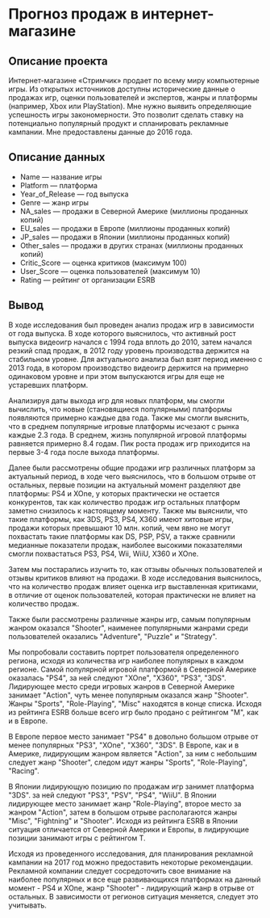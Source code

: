 # Прогноз продаж в интернет-магазине

## Описание проекта
Интернет-магазине «Стримчик» продает по всему миру компьютерные игры. Из открытых источников доступны исторические данные о продажах игр, оценки пользователей и экспертов, жанры и платформы (например, Xbox или PlayStation). Мне нужно выявить определяющие успешность игры закономерности. Это позволит сделать ставку на потенциально популярный продукт и спланировать рекламные кампании.
Мне предоставлены данные до 2016 года.  

## Описание данных

- Name — название игры
- Platform — платформа
- Year_of_Release — год выпуска
- Genre — жанр игры
- NA_sales — продажи в Северной Америке (миллионы проданных копий)
- EU_sales — продажи в Европе (миллионы проданных копий)
- JP_sales — продажи в Японии (миллионы проданных копий)
- Other_sales — продажи в других странах (миллионы проданных копий)
- Critic_Score — оценка критиков (максимум 100)
- User_Score — оценка пользователей (максимум 10)
- Rating — рейтинг от организации ESRB 

## Вывод
В ходе исследования был проведен анализ продаж игр в зависимости от года выпуска. В ходе которого выяснилось, что активный рост выпуска видеоигр начался с 1994 года вплоть до 2010, затем начался резкий спад продаж, в 2012 году уровень производства держится на стабильном уровне. Для актуального анализа был взят период именно с 2013 года, в котором производство видеоигр держится на примерно одинаковом уровне и при этом выпускаются игры для еще не устаревших платформ.

Анализируя даты выхода игр для новых платформ, мы смогли вычислить, что новые (становящиеся популярными) платформы появляются примерно каждые два года. Также мы смогли выяснить, что в среднем популярные игровые платформы исчезают с рынка каждые 2.3 года. В среднем, жизнь популярной игровой платформы равняется примерно 8.4 годам. Пик роста продаж игр приходится на первые 3-4 года после выхода платформы.

Далее были рассмотрены общие продажи игр различных платформ за актуальный период, в ходе чего выяснилось, что в большом отрыве от остальных, первые позиции на актуальный момент разделяют две платформы: PS4 и XOne, у которых практически не остается конкурентов, так как количество продаж игр остальных платформ заметно снизилось к настоящему моменту. Также мы выяснили, что такие платформы, как 3DS, PS3, PS4, X360 имеют хитовые игры, продажи которых превышают 10 млн. копий, чем явно не могут похвастать такие платформы как DS, PSP, PSV, а также сравнили медианные показатели продаж, наиболее высокими показателями смогли похвастаться PS3, PS4, Wii, WiiU, X360 и XOne.

Затем мы постарались изучить то, как отзывы обычных пользователей и отзывы критиков влияют на продажи. В ходе исследования выяснилось, что на количество продаж влияет оценка игр выставленная критиками, в отличие от оценок пользователей, которая практически не влияет на количество продаж.

Также были рассмотрены различные жанры игр, самым популярным жанром оказался "Shooter", наименее популярными жанрами среди пользователей оказались "Adventure", "Puzzle" и "Strategy".

Мы попробовали составить портрет пользователя определенного региона, исходя из количества игр наиболее популярных в каждом регионе. Самой популярной игровой платформой в Северной Америке оказалась "PS4", за ней следуют "XOne", "X360", "PS3", "3DS". Лидирующее место среди игровых жанров в Северной Америке занимает "Action", чуть менее популярным оказался жанр "Shooter". Жанры "Sports", "Role-Playing", "Misc" находятся в конце списка. Исходя из рейтинга ESRB больше всего игр было продано с рейтингом "M", как и в Европе.

В Европе первое место занимает "PS4" в довольно большом отрыве от менее популярных "PS3", "XOne", "X360", "3DS". В Европе, как и в Америке, лидирующим жанром является "Action", за ним с небольшим следует жанр "Shooter", следом идут жанры "Sports", "Role-Playing", "Racing".

В Японии лидирующую позицию по продажам игр занимет платформа "3DS". за ней следуют "PS3", "PSV", "PS4", "WiiU". В Японии лидирующее место занимает жанр "Role-Playing", второе место за жанром "Action", затем в большом отрыве располагаются жанры "Misc", "Fightning" и "Shooter". Исходя из рейтинга ESRB в Японии ситуация отличается от Северной Америки и Европы, в лидирующие позиции занимают игры с рейтингом T.

Исходя из проведенного исследования, для планирования рекламной кампании на 2017 год можно предоставить некоторые рекомендации. Рекламной компании следует сосредоточить свое внимание на наиболее популярных и все еще развивающихся платформах на данный момент - PS4 и XOne, жанр "Shooter" - лидирующий жанр в отрыве от остальных. В зависимости от регионов ситуация меняется, следует это учитывать.
